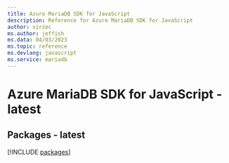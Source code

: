 ```yaml
---
title: Azure MariaDB SDK for JavaScript
description: Reference for Azure MariaDB SDK for JavaScript
author: xirzec
ms.author: jeffish
ms.data: 04/03/2023
ms.topic: reference
ms.devlang: javascript
ms.service: mariadb
---
```

# Azure MariaDB SDK for JavaScript - latest
## Packages - latest
[!INCLUDE [packages](mariadb-index.md)]